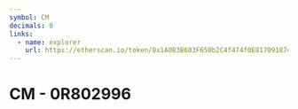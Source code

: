 ```yaml
---
symbol: CM
decimals: 0
links:
  - name: explorer
    url: https://etherscan.io/token/0x1A0B3B603F650b2C4f474f0E817091874020Ef38
---
```


# CM - 0R802996

